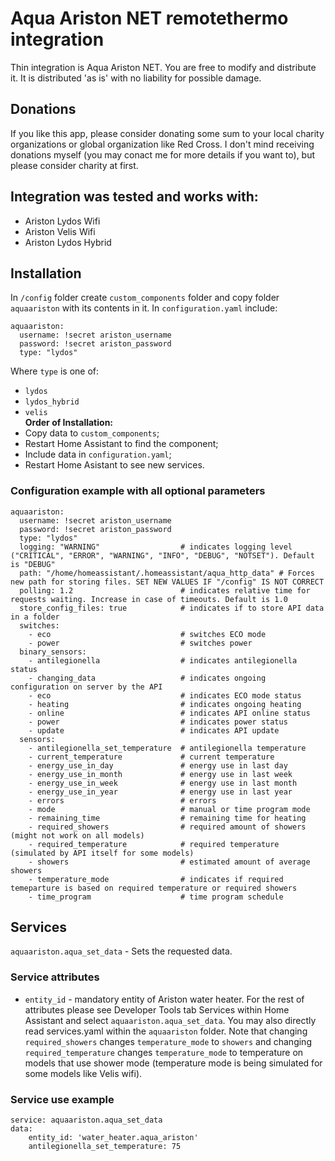 # Aqua Ariston NET remotethermo integration
Thin integration is Aqua Ariston NET.
You are free to modify and distribute it. It is distributed 'as is' with no liability for possible damage.

## Donations
If you like this app, please consider donating some sum to your local charity organizations or global organization like Red Cross. I don't mind receiving donations myself (you may conact me for more details if you want to), but please consider charity at first.

## Integration was tested and works with:
  - Ariston Lydos Wifi
  - Ariston Velis Wifi
  - Ariston Lydos Hybrid

## Installation
In `/config` folder create `custom_components` folder and copy folder `aquaariston` with its contents in it. In `configuration.yaml` include:
```
aquaariston:
  username: !secret ariston_username
  password: !secret ariston_password
  type: "lydos"
```
Where `type` is one of:
- `lydos`
- `lydos_hybrid`
- `velis`  <br/>
**Order of Installation:**
- Copy data to `custom_components`;
- Restart Home Assistant to find the component;
- Include data in `configuration.yaml`;
- Restart Home Asistant to see new services.

### Configuration example with all optional parameters
```
aquaariston:
  username: !secret ariston_username
  password: !secret ariston_password
  type: "lydos"
  logging: "WARNING"                  # indicates logging level ("CRITICAL", "ERROR", "WARNING", "INFO", "DEBUG", "NOTSET"). Default is "DEBUG"
  path: "/home/homeassistant/.homeassistant/aqua_http_data" # Forces new path for storing files. SET NEW VALUES IF "/config" IS NOT CORRECT
  polling: 1.2                        # indicates relative time for requests waiting. Increase in case of timeouts. Default is 1.0
  store_config_files: true            # indicates if to store API data in a folder
  switches:
    - eco                             # switches ECO mode
    - power                           # switches power
  binary_sensors:
    - antilegionella                  # indicates antilegionella status
    - changing_data                   # indicates ongoing configuration on server by the API
    - eco                             # indicates ECO mode status
    - heating                         # indicates ongoing heating
    - online                          # indicates API online status
    - power                           # indicates power status
    - update                          # indicates API update
  sensors:
    - antilegionella_set_temperature  # antilegionella temperature
    - current_temperature             # current temperature
    - energy_use_in_day               # energy use in last day
    - energy_use_in_month             # energy use in last week
    - energy_use_in_week              # energy use in last month
    - energy_use_in_year              # energy use in last year
    - errors                          # errors
    - mode                            # manual or time program mode
    - remaining_time                  # remaining time for heating
    - required_showers                # required amount of showers (might not work on all models)
    - required_temperature            # required temperature (simulated by API itself for some models)
    - showers                         # estimated amount of average showers
    - temperature_mode                # indicates if required temeparture is based on required temperature or required showers
    - time_program                    # time program schedule
```

## Services
`aquaariston.aqua_set_data` - Sets the requested data.

### Service attributes
  - `entity_id` - mandatory entity of Ariston water heater. For the rest of attributes please see Developer Tools tab Services within Home Assistant and select `aquaariston.aqua_set_data`. You may also directly read services.yaml within the `aquaariston` folder. Note that changing `required_showers` changes `temperature_mode` to `showers` and changing `required_temperature` changes `temperature_mode` to temperature on models that use shower mode (temperature mode is being simulated for some models like Velis wifi).
  
### Service use example
```
service: aquaariston.aqua_set_data
data:
    entity_id: 'water_heater.aqua_ariston'
    antilegionella_set_temperature: 75
```
